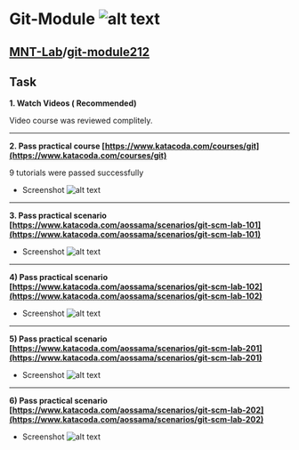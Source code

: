 # Git-Module ![alt text][logo]
[logo]:https://4admin.space/pictures/git-logo.png


## [MNT-Lab](https://github.com/MNT-Lab)/**[git-module212](https://github.com/MNT-Lab/git-module212)**

## Task 

**1. Watch Videos ( Recommended)**

Video course was reviewed complitely.

---
**2. Pass practical course [https://www.katacoda.com/courses/git](https://www.katacoda.com/courses/git)**

9 tutorials were passed successfully
- Screenshot
![alt text](https://github.com/MNT-Lab/git-module212/blob/aserabkou/Screen/5.jpg?raw=true)
---
**3. Pass practical scenario [https://www.katacoda.com/aossama/scenarios/git-scm-lab-101](https://www.katacoda.com/aossama/scenarios/git-scm-lab-101)**
 - Screenshot
![alt text](https://github.com/MNT-Lab/git-module212/blob/aserabkou/Screen/1.jpg?raw=true)
---
**4) Pass practical scenario [https://www.katacoda.com/aossama/scenarios/git-scm-lab-102](https://www.katacoda.com/aossama/scenarios/git-scm-lab-102)**
- Screenshot
![alt text](https://github.com/MNT-Lab/git-module212/blob/aserabkou/Screen/2.jpg?raw=true)
---
**5) Pass practical scenario [https://www.katacoda.com/aossama/scenarios/git-scm-lab-201](https://www.katacoda.com/aossama/scenarios/git-scm-lab-201)**
- Screenshot
![alt text](https://github.com/MNT-Lab/git-module212/blob/aserabkou/Screen/3.jpg?raw=true)
---
**6) Pass practical scenario [https://www.katacoda.com/aossama/scenarios/git-scm-lab-202](https://www.katacoda.com/aossama/scenarios/git-scm-lab-202)**
- Screenshot
![alt text](https://github.com/MNT-Lab/git-module212/blob/aserabkou/Screen/4.jpg?raw=true)


